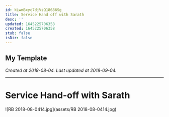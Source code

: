```yaml
---
id: kLwmBxyc7djVsQ18686Sg
title: Service Hand off with Sarath
desc: ''
updated: 1645225706358
created: 1645225706358
stub: false
isDir: false
---
```

My Template
---

_Created at 2018-08-04._
_Last updated at 2018-09-04._




---

# Service Hand-off with Sarath


![RB 2018-08-0414.jpg](assets/RB 2018-08-0414.jpg)

